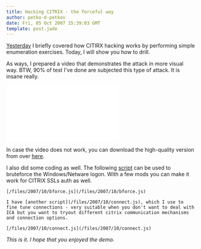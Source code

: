 ```yaml
---
title: Hacking CITRIX - the forceful way
author: petko-d-petkov
date: Fri, 05 Oct 2007 15:39:03 GMT
template: post.jade
---
```


[Yesterday](/blog/citrix-owning-the-legitimate-backdoor) I briefly covered how CITIRX hacking works by performing simple enumeration exercises. Today, I will show you how to drill.

As ways, I prepared a video that demonstrates the attack in more visual way. BTW, 90% of test I've done are subjected this type of attack. It is insane really.

<iframe class="video" src="//www.youtube.com/embed/i_zbObjFnrY" frameborder="0" allowfullscreen></iframe>

In case the video does not work, you can download the high-quality version from over [here](/files/2007/10/hc02.wmv).

I also did some coding as well. The following [script](/files/2007/10/bforce.js) can be used to bruteforce the Windows/Netware logon. With a few mods you can make it work for CITRIX SSLs auth as well.

    [/files/2007/10/bforce.js](/files/2007/10/bforce.js)

    I have [another script](/files/2007/10/connect.js), which I use to fine tune connections - very suitable when you don't want to deal with ICA but you want to tryout different citrix communication mechanisms and connection options.

    [/files/2007/10/connect.js](/files/2007/10/connect.js)

_This is it. I hope that you enjoyed the demo._
